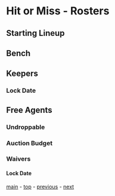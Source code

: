 # Hit or Miss - Rosters

## Starting Lineup

## Bench

## Keepers

### Lock Date

## Free Agents

### Undroppable

### Auction Budget

### Waivers

#### Lock Date

[main][main] - [top][top] - [previous][previous] - [next][next]

[main]: readme.md
[top]: rosters.md
[previous]: scoring.md
[next]: draft.md
